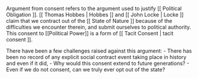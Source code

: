 Argument from consent refers to the argument used to justify [[ Political Obligation ]]. [[ Thomas Hobbes | Hobbes ]] and [[ John Locke | Locke ]] claim that we contract out of the [[ State of Nature ]] because of the difficulties we encounter therein, and submit ourselves to political authority. This consent to [[Political Power]] is a form of [[ Tacit Consent | tacit consent ]]. 

There have been a few challenges raised against this argument:
	- There has been no record of any explicit social contract event taking place in history and even if it did,
	- Why would this consent extend to future generations?
	- Even if we do not consent, can we truly ever opt out of the state?
